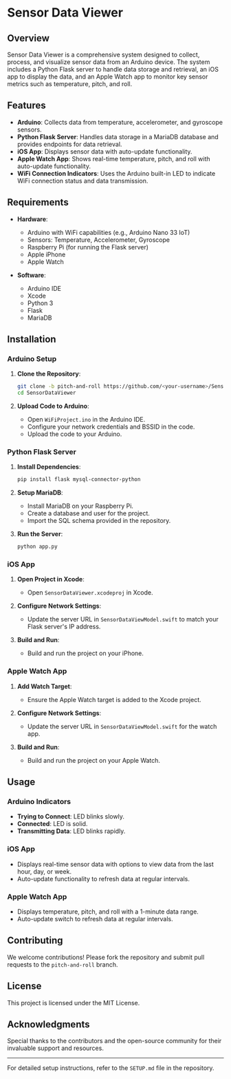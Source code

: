 # Sensor Data Viewer

## Overview
Sensor Data Viewer is a comprehensive system designed to collect, process, and visualize sensor data from an Arduino device. The system includes a Python Flask server to handle data storage and retrieval, an iOS app to display the data, and an Apple Watch app to monitor key sensor metrics such as temperature, pitch, and roll.

## Features
- **Arduino**: Collects data from temperature, accelerometer, and gyroscope sensors.
- **Python Flask Server**: Handles data storage in a MariaDB database and provides endpoints for data retrieval.
- **iOS App**: Displays sensor data with auto-update functionality.
- **Apple Watch App**: Shows real-time temperature, pitch, and roll with auto-update functionality.
- **WiFi Connection Indicators**: Uses the Arduino built-in LED to indicate WiFi connection status and data transmission.

## Requirements
- **Hardware**:
  - Arduino with WiFi capabilities (e.g., Arduino Nano 33 IoT)
  - Sensors: Temperature, Accelerometer, Gyroscope
  - Raspberry Pi (for running the Flask server)
  - Apple iPhone
  - Apple Watch

- **Software**:
  - Arduino IDE
  - Xcode
  - Python 3
  - Flask
  - MariaDB

## Installation

### Arduino Setup
1. **Clone the Repository**:
    ```bash
    git clone -b pitch-and-roll https://github.com/<your-username>/SensorDataViewer.git
    cd SensorDataViewer
    ```

2. **Upload Code to Arduino**:
    - Open `WiFiProject.ino` in the Arduino IDE.
    - Configure your network credentials and BSSID in the code.
    - Upload the code to your Arduino.

### Python Flask Server
1. **Install Dependencies**:
    ```bash
    pip install flask mysql-connector-python
    ```

2. **Setup MariaDB**:
    - Install MariaDB on your Raspberry Pi.
    - Create a database and user for the project.
    - Import the SQL schema provided in the repository.

3. **Run the Server**:
    ```bash
    python app.py
    ```

### iOS App
1. **Open Project in Xcode**:
    - Open `SensorDataViewer.xcodeproj` in Xcode.

2. **Configure Network Settings**:
    - Update the server URL in `SensorDataViewModel.swift` to match your Flask server's IP address.

3. **Build and Run**:
    - Build and run the project on your iPhone.

### Apple Watch App
1. **Add Watch Target**:
    - Ensure the Apple Watch target is added to the Xcode project.

2. **Configure Network Settings**:
    - Update the server URL in `SensorDataViewModel.swift` for the watch app.

3. **Build and Run**:
    - Build and run the project on your Apple Watch.

## Usage

### Arduino Indicators
- **Trying to Connect**: LED blinks slowly.
- **Connected**: LED is solid.
- **Transmitting Data**: LED blinks rapidly.

### iOS App
- Displays real-time sensor data with options to view data from the last hour, day, or week.
- Auto-update functionality to refresh data at regular intervals.

### Apple Watch App
- Displays temperature, pitch, and roll with a 1-minute data range.
- Auto-update switch to refresh data at regular intervals.

## Contributing
We welcome contributions! Please fork the repository and submit pull requests to the `pitch-and-roll` branch.

## License
This project is licensed under the MIT License.

## Acknowledgments
Special thanks to the contributors and the open-source community for their invaluable support and resources.

---

For detailed setup instructions, refer to the `SETUP.md` file in the repository.
